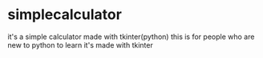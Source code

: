 # simplecalculator
it's a simple calculator made with tkinter(python)
this is for people who are new to python to learn
it's made with tkinter
